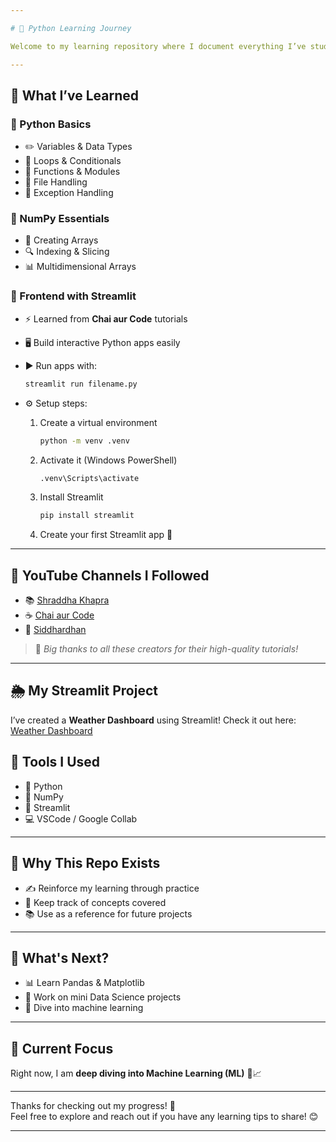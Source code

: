 ```yaml
---

# 🐍 Python Learning Journey

Welcome to my learning repository where I document everything I’ve studied about **Python**, **NumPy**, and now **Streamlit** via 📺 YouTube tutorials!

---
```


## 📘 What I’ve Learned

### 🐍 Python Basics
* ✏️ Variables & Data Types  
* 🔁 Loops & Conditionals  
* 🧮 Functions & Modules  
* 📁 File Handling  
* 🛑 Exception Handling  

### 🔢 NumPy Essentials
* 📐 Creating Arrays  
* 🔍 Indexing & Slicing  
* 📊 Multidimensional Arrays  

### 🎨 Frontend with Streamlit
* ⚡ Learned from **Chai aur Code** tutorials  
* 🖥️ Build interactive Python apps easily  
* ▶️ Run apps with:
  ```bash
  streamlit run filename.py
  ```

* ⚙️ Setup steps:

  1. Create a virtual environment

     ```bash
     python -m venv .venv
     ```
  2. Activate it (Windows PowerShell)

     ```bash
     .venv\Scripts\activate
     ```
  3. Install Streamlit

     ```bash
     pip install streamlit
     ```
  4. Create your first Streamlit app 🚀

---

## 🎥 YouTube Channels I Followed

* 📚 [Shraddha Khapra](https://youtube.com/@shradhakd?feature=shared)
* ☕ [Chai aur Code](https://youtube.com/@chaiaurcode?feature=shared)
* 🎯 [Siddhardhan](https://youtube.com/@siddhardhan?feature=shared)

> 📝 *Big thanks to all these creators for their high-quality tutorials!*

---

## 🌦️ **My Streamlit Project**  
I’ve created a **Weather Dashboard** using Streamlit! Check it out here: [Weather Dashboard](https://weatherst.streamlit.app/)


## 🧰 Tools I Used

* 🐍 Python  
* 🔢 NumPy  
* 🎨 Streamlit  
* 💻 VSCode / Google Collab 

---

## 🚀 Why This Repo Exists

* ✍️ Reinforce my learning through practice  
* 📒 Keep track of concepts covered  
* 📚 Use as a reference for future projects  

---

## 🔮 What's Next?

* 📊 Learn Pandas & Matplotlib  
* 🧠 Work on mini Data Science projects  
* 🤖 Dive into machine learning  

---

## 🌟 Current Focus

Right now, I am **deep diving into Machine Learning (ML)** 🤖📈

---

Thanks for checking out my progress! 💪  
Feel free to explore and reach out if you have any learning tips to share! 😊

---
